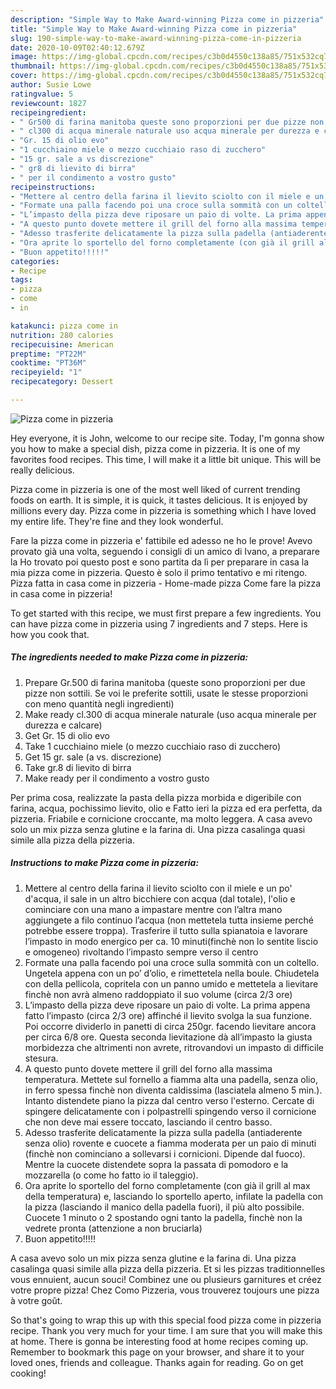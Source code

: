 ```yaml
---
description: "Simple Way to Make Award-winning Pizza come in pizzeria"
title: "Simple Way to Make Award-winning Pizza come in pizzeria"
slug: 190-simple-way-to-make-award-winning-pizza-come-in-pizzeria
date: 2020-10-09T02:40:12.679Z
image: https://img-global.cpcdn.com/recipes/c3b0d4550c138a85/751x532cq70/pizza-come-in-pizzeria-recipe-main-photo.jpg
thumbnail: https://img-global.cpcdn.com/recipes/c3b0d4550c138a85/751x532cq70/pizza-come-in-pizzeria-recipe-main-photo.jpg
cover: https://img-global.cpcdn.com/recipes/c3b0d4550c138a85/751x532cq70/pizza-come-in-pizzeria-recipe-main-photo.jpg
author: Susie Lowe
ratingvalue: 5
reviewcount: 1827
recipeingredient:
- " Gr500 di farina manitoba queste sono proporzioni per due pizze non sottili Se voi le preferite sottili usate le stesse proporzioni con meno quantit negli ingredienti"
- " cl300 di acqua minerale naturale uso acqua minerale per durezza e calcare"
- "Gr. 15 di olio evo"
- "1 cucchiaino miele o mezzo cucchiaio raso di zucchero"
- "15 gr. sale a vs discrezione"
- " gr8 di lievito di birra"
- " per il condimento a vostro gusto"
recipeinstructions:
- "Mettere al centro della farina il lievito sciolto con il miele e un po&#39; d&#39;acqua, il sale in un altro bicchiere con acqua (dal totale), l&#39;olio e cominciare con una mano a impastare mentre con l’altra mano aggiungete a filo continuo l’acqua (non mettetela tutta insieme perché potrebbe essere troppa). Trasferire il tutto sulla spianatoia e lavorare l’impasto in modo energico per ca. 10 minuti(finchè non lo sentite liscio e omogeneo) rivoltando l’impasto sempre verso il centro"
- "Formate una palla facendo poi una croce sulla sommità con un coltello. Ungetela appena con un po’ d’olio, e rimettetela nella boule. Chiudetela con della pellicola, copritela con un panno umido e mettetela a lievitare finchè non avrà almeno raddoppiato il suo volume (circa 2/3 ore)"
- "L’impasto della pizza deve riposare un paio di volte. La prima appena fatto l’impasto (circa 2/3 ore) affinché il lievito svolga la sua funzione. Poi occorre dividerlo in panetti di circa 250gr. facendo lievitare ancora per circa 6/8 ore. Questa seconda lievitazione dà all’impasto la giusta morbidezza che altrimenti non avrete, ritrovandovi un impasto di difficile stesura."
- "A questo punto dovete mettere il grill del forno alla massima temperatura. Mettete sul fornello a fiamma alta una padella, senza olio, in ferro spessa finchè non diventa caldissima (lasciatela almeno 5 min.). Intanto distendete piano la pizza dal centro verso l&#39;esterno. Cercate di spingere delicatamente con i polpastrelli spingendo verso il cornicione che non deve mai essere toccato, lasciando il centro basso."
- "Adesso trasferite delicatamente la pizza sulla padella (antiaderente senza olio) rovente e cuocete a fiamma moderata per un paio di minuti (finchè non cominciano a sollevarsi i cornicioni. Dipende dal fuoco). Mentre la cuocete distendete sopra la passata di pomodoro e la mozzarella (o come ho fatto io il taleggio)."
- "Ora aprite lo sportello del forno completamente (con già il grill al max della temperatura) e, lasciando lo sportello aperto, infilate la padella con la pizza (lasciando il manico della padella fuori), il più alto possibile. Cuocete 1 minuto o 2 spostando ogni tanto la padella, finchè non la vedrete pronta (attenzione a non bruciarla)"
- "Buon appetito!!!!!"
categories:
- Recipe
tags:
- pizza
- come
- in

katakunci: pizza come in 
nutrition: 280 calories
recipecuisine: American
preptime: "PT22M"
cooktime: "PT36M"
recipeyield: "1"
recipecategory: Dessert

---
```



![Pizza come in pizzeria](https://img-global.cpcdn.com/recipes/c3b0d4550c138a85/751x532cq70/pizza-come-in-pizzeria-recipe-main-photo.jpg)

Hey everyone, it is John, welcome to our recipe site. Today, I'm gonna show you how to make a special dish, pizza come in pizzeria. It is one of my favorites food recipes. This time, I will make it a little bit unique. This will be really delicious.

Pizza come in pizzeria is one of the most well liked of current trending foods on earth. It is simple, it is quick, it tastes delicious. It is enjoyed by millions every day. Pizza come in pizzeria is something which I have loved my entire life. They're fine and they look wonderful.

Fare la pizza come in pizzeria e&#39; fattibile ed adesso ne ho le prove! Avevo provato già una volta, seguendo i consigli di un amico di Ivano, a preparare la Ho trovato poi questo post e sono partita da lì per preparare in casa la mia pizza come in pizzeria. Questo è solo il primo tentativo e mi ritengo. Pizza fatta in casa come in pizzeria - Home-made pizza Come fare la pizza in casa come in pizzeria!


To get started with this recipe, we must first prepare a few ingredients. You can have pizza come in pizzeria using 7 ingredients and 7 steps. Here is how you cook that.

<!--inarticleads1-->

##### The ingredients needed to make Pizza come in pizzeria:

1. Prepare  Gr.500 di farina manitoba (queste sono proporzioni per due pizze non sottili. Se voi le preferite sottili, usate le stesse proporzioni con meno quantità negli ingredienti)
1. Make ready  cl.300 di acqua minerale naturale (uso acqua minerale per durezza e calcare)
1. Get Gr. 15 di olio evo
1. Take 1 cucchiaino miele (o mezzo cucchiaio raso di zucchero)
1. Get 15 gr. sale (a vs. discrezione)
1. Take  gr.8 di lievito di birra
1. Make ready  per il condimento a vostro gusto


Per prima cosa, realizzate la pasta della pizza morbida e digeribile con farina, acqua, pochissimo lievito, olio e Fatto ieri la pizza ed era perfetta, da pizzeria. Friabile e cornicione croccante, ma molto leggera. A casa avevo solo un mix pizza senza glutine e la farina di. Una pizza casalinga quasi simile alla pizza della pizzeria. 

<!--inarticleads2-->

##### Instructions to make Pizza come in pizzeria:

1. Mettere al centro della farina il lievito sciolto con il miele e un po&#39; d&#39;acqua, il sale in un altro bicchiere con acqua (dal totale), l&#39;olio e cominciare con una mano a impastare mentre con l’altra mano aggiungete a filo continuo l’acqua (non mettetela tutta insieme perché potrebbe essere troppa). Trasferire il tutto sulla spianatoia e lavorare l’impasto in modo energico per ca. 10 minuti(finchè non lo sentite liscio e omogeneo) rivoltando l’impasto sempre verso il centro
1. Formate una palla facendo poi una croce sulla sommità con un coltello. Ungetela appena con un po’ d’olio, e rimettetela nella boule. Chiudetela con della pellicola, copritela con un panno umido e mettetela a lievitare finchè non avrà almeno raddoppiato il suo volume (circa 2/3 ore)
1. L’impasto della pizza deve riposare un paio di volte. La prima appena fatto l’impasto (circa 2/3 ore) affinché il lievito svolga la sua funzione. Poi occorre dividerlo in panetti di circa 250gr. facendo lievitare ancora per circa 6/8 ore. Questa seconda lievitazione dà all’impasto la giusta morbidezza che altrimenti non avrete, ritrovandovi un impasto di difficile stesura.
1. A questo punto dovete mettere il grill del forno alla massima temperatura. Mettete sul fornello a fiamma alta una padella, senza olio, in ferro spessa finchè non diventa caldissima (lasciatela almeno 5 min.). Intanto distendete piano la pizza dal centro verso l&#39;esterno. Cercate di spingere delicatamente con i polpastrelli spingendo verso il cornicione che non deve mai essere toccato, lasciando il centro basso.
1. Adesso trasferite delicatamente la pizza sulla padella (antiaderente senza olio) rovente e cuocete a fiamma moderata per un paio di minuti (finchè non cominciano a sollevarsi i cornicioni. Dipende dal fuoco). Mentre la cuocete distendete sopra la passata di pomodoro e la mozzarella (o come ho fatto io il taleggio).
1. Ora aprite lo sportello del forno completamente (con già il grill al max della temperatura) e, lasciando lo sportello aperto, infilate la padella con la pizza (lasciando il manico della padella fuori), il più alto possibile. Cuocete 1 minuto o 2 spostando ogni tanto la padella, finchè non la vedrete pronta (attenzione a non bruciarla)
1. Buon appetito!!!!!


A casa avevo solo un mix pizza senza glutine e la farina di. Una pizza casalinga quasi simile alla pizza della pizzeria. Et si les pizzas traditionnelles vous ennuient, aucun souci! Combinez une ou plusieurs garnitures et créez votre propre pizza! Chez Como Pizzeria, vous trouverez toujours une pizza à votre goût. 

So that's going to wrap this up with this special food pizza come in pizzeria recipe. Thank you very much for your time. I am sure that you will make this at home. There is gonna be interesting food at home recipes coming up. Remember to bookmark this page on your browser, and share it to your loved ones, friends and colleague. Thanks again for reading. Go on get cooking!
